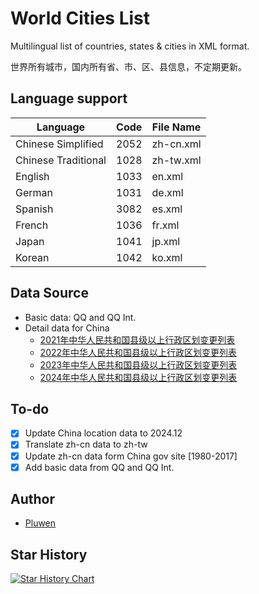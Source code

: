 # World Cities List

Multilingual list of countries, states & cities in XML format.

世界所有城市，国内所有省、市、区、县信息，不定期更新。

## Language support

| Language            | Code | File Name  |
| ------------------- | ---- | ---------- |
| Chinese Simplified  | 2052 | zh-cn.xml  |
| Chinese Traditional | 1028 | zh-tw.xml  |
| English             | 1033 | en.xml     |
| German              | 1031 | de.xml     |
| Spanish             | 3082 | es.xml     |
| French              | 1036 | fr.xml     |
| Japan               | 1041 | jp.xml     |
| Korean              | 1042 | ko.xml     |

## Data Source

* Basic data: QQ and QQ Int.
* Detail data for China
  * [2021年中华人民共和国县级以上行政区划变更列表](https://zh.wikipedia.org/wiki/2021%E5%B9%B4%E4%B8%AD%E5%8D%8E%E4%BA%BA%E6%B0%91%E5%85%B1%E5%92%8C%E5%9B%BD%E5%8E%BF%E7%BA%A7%E4%BB%A5%E4%B8%8A%E8%A1%8C%E6%94%BF%E5%8C%BA%E5%88%92%E5%8F%98%E6%9B%B4%E5%88%97%E8%A1%A8)
  * [2022年中华人民共和国县级以上行政区划变更列表](https://zh.wikipedia.org/wiki/2022%E5%B9%B4%E4%B8%AD%E5%8D%8E%E4%BA%BA%E6%B0%91%E5%85%B1%E5%92%8C%E5%9B%BD%E5%8E%BF%E7%BA%A7%E4%BB%A5%E4%B8%8A%E8%A1%8C%E6%94%BF%E5%8C%BA%E5%88%92%E5%8F%98%E6%9B%B4%E5%88%97%E8%A1%A8)
  * [2023年中华人民共和国县级以上行政区划变更列表](https://zh.wikipedia.org/wiki/2023%E5%B9%B4%E4%B8%AD%E5%8D%8E%E4%BA%BA%E6%B0%91%E5%85%B1%E5%92%8C%E5%9B%BD%E5%8E%BF%E7%BA%A7%E4%BB%A5%E4%B8%8A%E8%A1%8C%E6%94%BF%E5%8C%BA%E5%88%92%E5%8F%98%E6%9B%B4%E5%88%97%E8%A1%A8)
  * [2024年中华人民共和国县级以上行政区划变更列表](https://zh.wikipedia.org/wiki/2024%E5%B9%B4%E4%B8%AD%E5%8D%8E%E4%BA%BA%E6%B0%91%E5%85%B1%E5%92%8C%E5%9B%BD%E5%8E%BF%E7%BA%A7%E4%BB%A5%E4%B8%8A%E8%A1%8C%E6%94%BF%E5%8C%BA%E5%88%92%E5%8F%98%E6%9B%B4%E5%88%97%E8%A1%A8)

## To-do

- [x] Update China location data to 2024.12
- [x] Translate zh-cn data to zh-tw
- [x] Update zh-cn data form China gov site [1980-2017]
- [x] Add basic data from QQ and QQ Int.

## Author

* [Pluwen](https://twitter.com/pluwen)

## Star History

[![Star History Chart](https://api.star-history.com/svg?repos=pluwen/world-cities&type=Date)](https://star-history.com/#pluwen/world-cities&Date)
